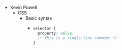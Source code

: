 - Kevin Powell
	- CSS
		- Basic syntax
			- ```css
			  selector {
			    property: value;
			    /* This is a single-line comment */
			  }
			  ```